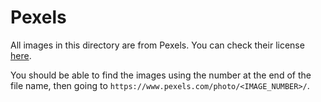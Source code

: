 # Pexels

All images in this directory are from Pexels. You can check their license
[here](https://www.pexels.com/license/).

You should be able to find the images using the number at the end of the file
name, then going to `https://www.pexels.com/photo/<IMAGE_NUMBER>/`.
